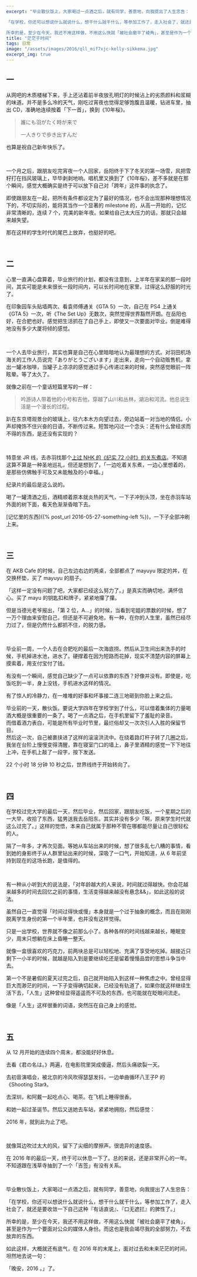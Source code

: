 ```yaml
---
excerpt: "毕业散伙饭上，大家喝过一点酒之后，就有同学，善意地，向我提出了人生忠告：

「在学校，你还可以想说什么就说什么，想干什么就干什么，等参加工作了，走入社会了，就还是要收敛一下自己这种『有话直说』、『口无遮拦』的脾性了。」

所幸的是，至少在今天，我还不用这样做，不用这么快就「被社会磨平了棱角」，甚至是作为一个要面对公众的媒体人身份。而这也是我会竭尽我的全部努力，不去放弃的东西。"
title: "茫茫于时间"
tags: 日常
image: "/assets/images/2016/qll_mif7xjc-kelly-sikkema.jpg"
excerpt_img: true
---
```


## 一

从网吧的木质楼梯下来，手上还沾着前半夜放孔明灯的时候沾上的劣质颜料和浆糊的味道。并不是多么冷的天气，刚吃过宵夜也觉得足够饱腹且温暖，钻进车里，抽出 CD，准确地连续按着「下一首」，换到《10年桜》。

> 誰にも羽がたく時が来で
> 
> 一人きりで歩き出すんだ

也算是祝自己新年快乐了。

<br>

一个月之后，跟朋友吃完宵夜一个人回家，岳阳终于下了冬天的第一场雪，风把雪籽打在挡风玻璃上，毕毕剥剥地响。唱机里又换到了《10年桜》，差不多就是在那个瞬间，感觉大概确实是终于可以放下自己对「跨年」这件事的执念了。

即使跟朋友在一起，把所有条件都设定为了最好的情况，也不会出现那种理想情况下的，不切实际的，能将其当作一个显著的 milestone 的，从高一开始的，记忆非常清晰的，连续 7 个，完美的新年夜。如果给自己太大压力的话，那就只会越来越失望。

那在这样的学生时代的尾巴上放弃，也挺好的吧。

<br>

## 二

心里一直满心盘算着，毕业旅行的计划，都没有注意到，上半年在家呆的那一段时间，其实可能是未来很长一段时间内，可以长时间地在家里，过得这么舒服的时光了。

在印象园车头贴墙两次、看袁师傅通关《GTA 5》一次，自己在 PS4 上通关《GTA 5》一次，听《The Set Up》无数次，突然觉得世界豁然开朗。在岳阳也好，在合肥也好。感觉把生活抓在了自己手上，即使又一次要面对毕业。倒是难得地没有多少大厦将倾的感觉。

<br>

一个人去毕业旅行，其实也算是自己在心里暗暗地认为最理想的方式。对羽田机场海关的工作人员说完「ありがとうございます」走出来，走向一个自动贩售机，拿出一罐冰咖啡，当罐子上凉凉的感觉通过手心传递过来的时候，突然感觉眼前一阵眩晕。等了太久了。

就像之前在一个童话短篇里写的一样：

> 吟游诗人带着他的小号和吉他，穿越了山川和丛林，湖泊和河流。他总说生活是一个漫长的过程。

趴在东京塔观景台的玻璃上，往六本木方向望过去，旁边站着一对当地的情侣。小声却掩饰不住兴奋的日语，不断传过来。短暂地闪过一个念头：还有什么曾经求而不得的东西，是还没有实现的？

<br>

特意坐 JR 线，去赤羽找那个[上过 NHK 的《纪实 72 小时》的关东煮店](https://www.bilibili.com/video/av2395209/)。不知道这算不算是一种圣地巡礼，但还是想到了，「一边吃着关东煮，一边心里想着的，是那些仿佛触手可及又未能触及的小幸福。」

纪录片的最后是这么说的。

喝了一罐清酒之后，酒精顺着原本就炎热的天气，一下子冲到头顶，坐在赤羽车站外面的树下面，看天色渐渐昏暗下去。

[记忆里的东西]({% post_url 2016-05-27-something-left %})，一下子全部冲刷上来。

<br>

## 三

在 AKB Cafe 的时候，自己左边右边的两桌，全部都点了 mayuyu 限定的丼，在交换杯垫，买了 mayuyu 的扇子。

「这样一定没有问题了吧，大家都已经这么努力了。」是真实而确切地，满怀信心。买了 mayu 的钥匙扣和牌子，紧紧地攥了攥。

但是当德光老爷报出，「第 2 位，A…」的时候，当看到宅姐的票数的时候，想了一万个理由来安慰自己，但还是不可避免地，有一种，在你的人生里，虽然已经尽力过了，但是仍然什么都抓不住，的脱力感。

<br>

毕业前一周，一个人去在合肥吃的最后一次海底捞。然后从卫生间出来洗手的时候，手机掉进水池，进水了。硬撑着在因为短路而花掉，现实不清楚内容的屏幕上摸索着，用支付宝付了钱。

有没有一个瞬间，感觉自己缺少了一点可以依靠的东西？好像并没有。即使是，吃饭吃到一半，身上没钱，手机进水这样的情况。

有了惊人的冷静力，在一堆堆的好事和坏事接二连三地砸到你脸上来之后。

毕业前的一天，散伙饭。要说大学四年在学校学到了什么，可以借着集体的力量喝酒大概是很重要的一条了。喝了一点酒之后，在手机里留下了羞耻的录音。  
而借着酒力表白，可能是所有毕业时节里，最烂俗却又一次次引人入胜的保留节目。  
然后这一次，自己被裹挟进了这样的滚滚洪流中。在绕着路灯杆子转了几圈之后，我坐在台阶上慢慢变得清醒，靠在寝室门口的墙上，鼻子里酒精的感觉一下下地往上冲，在手机上敲了一段字，按下发送。

22 个小时 18 分钟 10 秒之后，世界线终于开始转向了。

<br>

## 四

在学校过完大学的最后一天，然后毕业，然后回家，跟朋友吃饭，一个星期之后的一大早，收拾了东西，猛男送我去岳阳东。其实并没有多少「啊，原来学生时代就这么过完了。」这样的觉悟，本来自己就属于那种不管在哪都能尽量让自己很轻松的人。

隔了一年多，才再次见面。等她从车站出来的时候，想了很多乱七八糟的事情，看到她的身影终于从人群里钻出来的时候，深吸了一口气，开始知道，从 6 年前坚持到现在的这场长跑，是值得的。

<br>

有一种从小听到大的说法是，「对年龄越大的人来说，时间就过得越快。你会花越来越多的时间去回忆之前的事情，生活变得越来越没有悬念&&」，如此这般的说法。

虽然自己一直觉得「时间过得快或慢」本身就是一个过于抽象的概念，而且在刚刚脱离学生身份的第一个半年里，也并没有这样觉得。

只是一出学校，世界就不像之前那么小了。各种各样的时间线越来越长，睡眠变少，周末只想躺在床上昏睡一整天。

就像一盒很喜欢的巧克力，前两块总是可以轻松地、充满了享受地吃掉。越接近只剩下一小半的时候，就越是陷入到是要继续吃还是留着慢慢品尝的思想斗争当中去。

第一个不是暑假的夏天过完之后，自己就开始陷入到这样一种焦虑之中。曾经显得巨大而渺茫的时间，一下子变得确切起来，已经没有轨道了，如果你就这样继续生活下去，「人生」这种曾经显得遥遥而不可及的东西，也可能就在眨眼间流走。

像是「人生」这样很重的词语，突然压在自己身上的感觉。

<br>

## 五

从 12 月开始的连续四个周末，都没能好好休息。

去看《君の名は。》两遍，在电影院里哭成傻逼，然后头痛欲裂一天。

去初音演唱会，被北京的冷风吹得瑟瑟发抖，一边单曲循环八王子P 的《Shooting Star》。

去深圳，和阿戴一起吃点心、喝茶。在飞机上睡得很香。

和她一起过圣诞节。然后又送她去车站，紧紧地拥抱，然后感觉：

2016 年，就到此为止了吧。

<br>

就像耳边吹过太大的风，留下了尖细的摩擦声。很诡异的速度感。

在 2016 年的最后一天，终于可以休息一下了。总的来说，还是非常开心的一年。不知道跟在浅草寺抽到了一个「吉签」有没有关系。

<br>

毕业散伙饭上，大家喝过一点酒之后，就有同学，善意地，向我提出了人生忠告：

「在学校，你还可以想说什么就说什么，想干什么就干什么，等参加工作了，走入社会了，就还是要收敛一下自己这种『有话直说』、『口无遮拦』的脾性了。」

所幸的是，至少在今天，我还不用这样做，不用这么快就「被社会磨平了棱角」，甚至是作为一个要面对公众的媒体人身份。而这也是我会竭尽我的全部努力，不去放弃的东西。

如此这样，大概就还有底气，在 2016 年的末尾上，面对过去和未来茫茫的时间，坦然地去说一句：

「晚安，2016 。」了。
